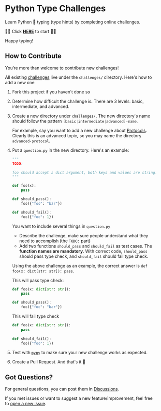 # Python Type Challenges

Learn Python 🐍 typing (type hints) by completing online challenges.

🌟🌟 Click **[HERE](python-type-challenges.zeabur.app)** to start 🌟🌟

Happy typing!

## How to Contribute

You're more than welcome to contribute new challenges!

All existing [challenges](https://github.com/laike9m/Python-Type-Challenges/tree/main/challenges) live under the `challenges/` directory. Here's how to add a new one

1. Fork this project if you haven't done so

2. Determine how difficult the challenge is. There are 3 levels: basic, intermediate, and advanced.

3. Create a new directory under `challenges/`. The new directory's name should follow the pattern `[basic|intermediate|advanced]-name`.

   For example, say you want to add a new challenge about [Protocols](https://mypy.readthedocs.io/en/stable/protocols.html). Clearly this is an advanced topic, so you may name the directory `advanced-protocol`.

4. Put a `question.py` in the new directory. Here's an example:
   ```python
   """
   TODO:
   
   foo should accept a dict argument, both keys and values are string.
   """
   
   def foo(x):
       pass
   
   def should_pass():
       foo({"foo": "bar"})
   
   def should_fail():
       foo({"foo": 1})
   ```

   You want to include several things in `question.py`

   - Describe the challenge, make sure people understand what they need to accomplish (the `TODO:` part)
   - Add two functions `should_pass` and `should_fail` as test cases. The **function names are mandatory**. With correct code, `should_pass` should pass type check, and `should_fail` should fail type check.

   Using the above challenge as an example, the correct answer is `def foo(x: dict[str: str]): pass`.

   This will pass type check:

   ```python
   def foo(x: dict[str: str]):
       pass
   
   def should_pass():
       foo({"foo": "bar"})
   ```

   This will fail type check

   ```python
   def foo(x: dict[str: str]):
       pass
     
   def should_fail():
       foo({"foo": 1})
   ```

5. Test with [`mypy`](https://mypy.readthedocs.io/) to make sure your new challenge works as expected.

6. Create a Pull Request. And that's it 🙂

## Got Questions?

For general questions, you can post them in [Discussions](https://github.com/laike9m/Python-Type-Challenges/discussions).

If you met issues or want to suggest a new feature/improvement, feel free to [open a new issue](https://github.com/laike9m/Python-Type-Challenges/issues/new).





